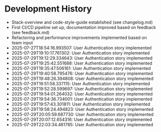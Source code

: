 # Development History

- Stack-overview and code-style-guide established (see changelog.md)
- First CI/CD pipeline set up, documentation improved based on feedback (see feedback.md)
- Refactoring and performance improvements implemented based on team input
- 2025-07-27T18:54:16.993507: User Authentication story implemented
- 2025-07-29T19:10:17.761302: User Authentication story implemented
- 2025-07-29T19:12:29.334643: User Authentication story implemented
- 2025-07-29T19:25:42.551688: User Authentication story implemented
- 2025-07-29T19:35:47.506161: User Authentication story implemented
- 2025-07-29T19:40:58.795476: User Authentication story implemented
- 2025-07-29T19:48:26.394808: User Authentication story implemented
- 2025-07-29T19:51:58.337115: User Authentication story implemented
- 2025-07-29T19:52:28.599697: User Authentication story implemented
- 2025-07-29T19:54:01.264032: User Authentication story implemented
- 2025-07-29T19:54:36.734001: User Authentication story implemented
- 2025-07-29T19:57:43.301811: User Authentication story implemented
- 2025-07-29T19:58:24.494823: User Authentication story implemented
- 2025-07-29T20:05:59.687730: User Authentication story implemented
- 2025-07-29T20:07:12.654316: User Authentication story implemented
- 2025-07-29T22:03:34.461785: User Authentication story implemented
